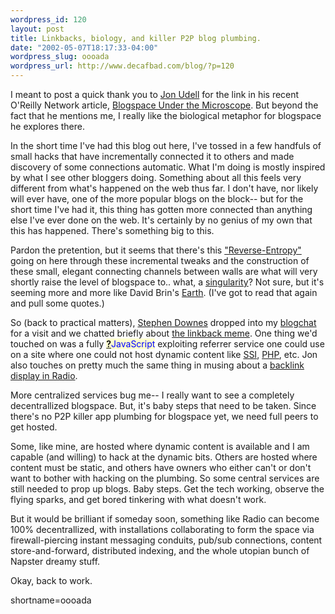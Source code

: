 ```yaml
--- 
wordpress_id: 120
layout: post
title: Linkbacks, biology, and killer P2P blog plumbing.
date: "2002-05-07T18:17:33-04:00"
wordpress_slug: oooada
wordpress_url: http://www.decafbad.com/blog/?p=120
---
```

<p>I meant to post a quick thank you to <a href="http://udell.roninhouse.com/">Jon Udell</a> for the link in his recent O'Reilly Network article, <a href="http://www.oreillynet.com/pub/a/webservices/2002/05/03/udell.html">Blogspace Under the Microscope</a>.  But beyond the fact that he mentions me, I really like the biological metaphor for blogspace he explores there.  </p>
<p>In the short time I've had this blog out here, I've tossed in a few handfuls of small hacks that have incrementally connected it to others and made discovery of some connections automatic.  What I'm doing is mostly inspired by what I see other bloggers doing.  Something about all this feels very different from what's happened on the web thus far.  I don't have, nor likely will ever have, one of the more popular blogs on the block-- but for the short time I've had it, this thing has gotten more connected than anything else I've ever done on the web.  It's certainly by no genius of my own that this has happened.  There's something big to this.</p>
<p>Pardon the pretention, but it seems that there's this <a href="http://www.santafe.edu/~malcolm/preprints/descartes.pdf">"Reverse-Entropy"</a>  going on here through these incremental tweaks and the construction of these small, elegant connecting channels between walls are what will very shortly raise the level of blogspace to.. what, a <a href="http://www.kurzweilai.net/articles/art0134.html?printable=1">singularity</a>?  Not sure, but it's seeming more and more like David Brin's <a href="http://www.amazon.com/exec/obidos/ASIN/055329024X/0xdecafbad-20">Earth</a>.  (I've got to read that again and pull some quotes.)</p>
<p>So (back to practical matters), <a href="http://www.downes.ca/">Stephen Downes</a> dropped into my <a href="http://www.blogchat.com">blogchat</a> for a visit and we chatted briefly about <a href="http://www.decafbad.com/news_archives/000112.shtml#000112">the linkback meme</a>.  One thing we'd touched on was a fully <span style='background : #FFFFCE;'><a href="http://www.decafbad.com/twiki/bin/edit/Main/JavaScript?topicparent=Main.FilterData"><b>?</b></a><font color="#0000FF">JavaScript</font></span> exploiting referrer service one could use on a site where one could not host dynamic content like <a href="http://www.decafbad.com/twiki/bin/view/Main/SSI">SSI</a>, <a href="http://www.decafbad.com/twiki/bin/view/Main/PHP">PHP</a>, etc.   Jon also touches on pretty much the same thing in musing about a <a href="http://radio.weblogs.com/0100887/2002/05/06.html#a216">backlink display in Radio</a>.</p>
<p>More centralized services bug me-- I really want to see a completely decentrallized blogspace.  But, it's baby steps that need to be taken.  Since there's no P2P killer app plumbing for blogspace yet, we need full peers to get hosted.  </p>
<p>Some, like mine, are hosted where dynamic content is available and I am capable (and willing) to hack at the dynamic bits.  Others are hosted where content must be static, and others have owners who either can't or don't want to bother with hacking on the plumbing.  So some central services are still needed to prop up blogs.  Baby steps.  Get the tech working, observe the flying sparks, and get bored tinkering with what doesn't work.</p>
<p>But it would be brilliant if someday soon, something like Radio can become 100% decentrallized, with installations collaborating to form the space via firewall-piercing instant messaging conduits, pub/sub connections, content store-and-forward, distributed indexing, and the whole utopian bunch of Napster dreamy stuff.</p>
<p>Okay, back to work.<br />
</p>
<!--more-->
shortname=oooada
